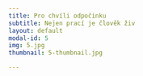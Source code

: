 ```yaml
---
title: Pro chvíli odpočinku
subtitle: Nejen prací je člověk živ
layout: default
modal-id: 5
img: 5.jpg
thumbnail: 5-thumbnail.jpg

---
```

